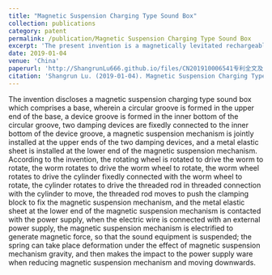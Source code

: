 ```yaml
---
title: "Magnetic Suspension Charging Type Sound Box"
collection: publications
category: patent
permalink: /publication/Magnetic Suspension Charging Type Sound Box
excerpt: 'The present invention is a magnetically levitated rechargeable loudspeaker, which fixes a magnetic levitation mechanism by means of a worm gear driven by a rotary wheel, a worm wheel, a cylinder and a threaded rod linkage mechanism to levitate the sound and reduce the impact of the power supply.[[Details]](https://patents.google.com/patent/CN109511050B/en).'
date: 2019-01-04
venue: 'China'
paperurl: 'http://ShangrunLu666.github.io/files/CN201910006541专利全文及图片.pdf'
citation: 'Shangrun Lu. (2019-01-04). Magnetic Suspension Charging Type Sound Box. CN109511050A [Patent]. 2019-03-22.'
---
```


The invention discloses a magnetic suspension charging type sound box which comprises a base, wherein a circular groove is formed in the upper end of the base, a device groove is formed in the inner bottom of the circular groove, two damping devices are fixedly connected to the inner bottom of the device groove, a magnetic suspension mechanism is jointly installed at the upper ends of the two damping devices, and a metal elastic sheet is installed at the lower end of the magnetic suspension mechanism. According to the invention, the rotating wheel is rotated to drive the worm to rotate, the worm rotates to drive the worm wheel to rotate, the worm wheel rotates to drive the cylinder fixedly connected with the worm wheel to rotate, the cylinder rotates to drive the threaded rod in threaded connection with the cylinder to move, the threaded rod moves to push the clamping block to fix the magnetic suspension mechanism, and the metal elastic sheet at the lower end of the magnetic suspension mechanism is contacted with the power supply, when the electric wire is connected with an external power supply, the magnetic suspension mechanism is electrified to generate magnetic force, so that the sound equipment is suspended; the spring can take place deformation under the effect of magnetic suspension mechanism gravity, and then makes the impact to the power supply ware when reducing magnetic suspension mechanism and moving downwards.
